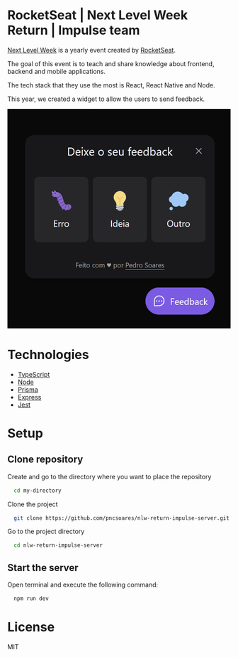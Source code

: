 # RocketSeat | Next Level Week Return | Impulse team

[Next Level Week](https://nextlevelweek.com) is a yearly event created by [RocketSeat](https://www.rocketseat.com.br/sobre).

The goal of this event is to teach and share knowledge about frontend, backend and mobile applications.

The tech stack that they use the most is React, React Native and Node.

This year, we created a widget to allow the users to send feedback.

![widget](./assets/images/widget.png)

# Technologies

- [TypeScript](https://www.typescriptlang.org/docs/)
- [Node](https://nodejs.org/en/docs/)
- [Prisma](https://www.prisma.io/docs/)
- [Express](https://expressjs.com/en/starter/installing.html)
- [Jest](https://jestjs.io/docs/getting-started)

# Setup

## Clone repository

Create and go to the directory where you want to place the repository

```bash
  cd my-directory
```

Clone the project

```bash
  git clone https://github.com/pncsoares/nlw-return-impulse-server.git
```

Go to the project directory

```bash
  cd nlw-return-impulse-server
```

## Start the server

Open terminal and execute the following command:

```bash
  npm run dev
```

# License

MIT